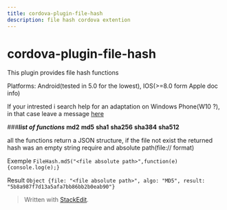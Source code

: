 ```yaml
---
title: cordova-plugin-file-hash
description: file hash cordova extention
---
```

# cordova-plugin-file-hash
This plugin provides file hash functions

Platforms: Android(tested in 5.0 for the lowest), IOS(>=8.0 form Apple doc info)

If your intrested i search help for an adaptation on Windows Phone(W10 ?), in that case leave a message [here](https://github.com/LordKBX/cordova-plugin-file-hash/issues)

###***list of functions***
**md2**
**md5**
**sha1**
**sha256**
**sha384**
**sha512**

all the functions return a JSON structure, if the file not exist the returned hash was an empty string
require and absolute path(file:// format)

Exemple
`FileHash.md5("<file absolute path>",function(e){console.log(e);}`

Result
`Object {file: "<file absolute path>", algo: "MD5", result: "5b8a987f7d13a5afa7bb86bb2b0eab90"}`


> Written with [StackEdit](https://stackedit.io/).